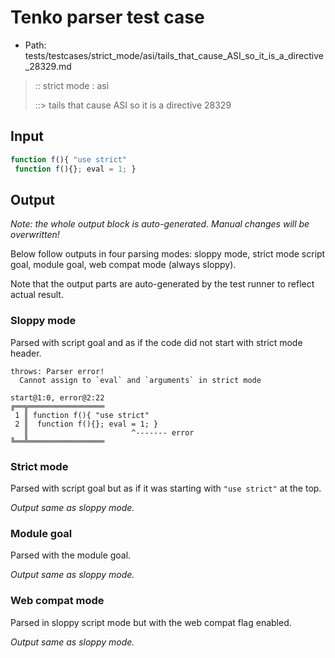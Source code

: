 # Tenko parser test case

- Path: tests/testcases/strict_mode/asi/tails_that_cause_ASI_so_it_is_a_directive_28329.md

> :: strict mode : asi
>
> ::> tails that cause ASI so it is a directive 28329

## Input


`````js
function f(){ "use strict" 
 function f(){}; eval = 1; }
`````

## Output

_Note: the whole output block is auto-generated. Manual changes will be overwritten!_

Below follow outputs in four parsing modes: sloppy mode, strict mode script goal, module goal, web compat mode (always sloppy).

Note that the output parts are auto-generated by the test runner to reflect actual result.

### Sloppy mode

Parsed with script goal and as if the code did not start with strict mode header.

`````
throws: Parser error!
  Cannot assign to `eval` and `arguments` in strict mode

start@1:0, error@2:22
╔══╦═════════════════
 1 ║ function f(){ "use strict"
 2 ║  function f(){}; eval = 1; }
   ║                       ^------- error
╚══╩═════════════════

`````

### Strict mode

Parsed with script goal but as if it was starting with `"use strict"` at the top.

_Output same as sloppy mode._

### Module goal

Parsed with the module goal.

_Output same as sloppy mode._

### Web compat mode

Parsed in sloppy script mode but with the web compat flag enabled.

_Output same as sloppy mode._
